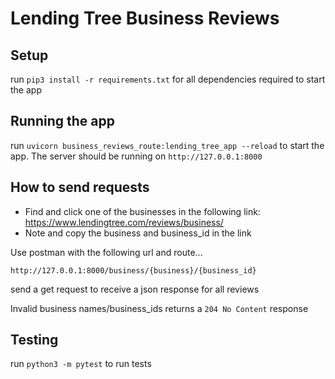 # Lending Tree Business Reviews

## Setup
run `pip3 install -r requirements.txt` for all dependencies required to start the app

## Running the app
run `uvicorn business_reviews_route:lending_tree_app --reload` to start the app. The server should be running on `http://127.0.0.1:8000`

## How to send requests
* Find and click one of the businesses in the following link: https://www.lendingtree.com/reviews/business/
* Note and copy the business and business_id in the link
  
Use postman with the following url and route...

`http://127.0.0.1:8000/business/{business}/{business_id}`

send a get request to receive a json response for all reviews

Invalid business names/business_ids returns a `204 No Content` response

## Testing
run `python3 -m pytest` to run tests